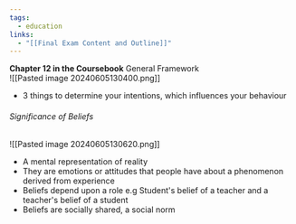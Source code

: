```yaml
---
tags:
  - education
links:
  - "[[Final Exam Content and Outline]]"
---
```

**Chapter 12 in the Coursebook**
General Framework  
![[Pasted image 20240605130400.png]]
- 3 things to determine your intentions, which influences your behaviour
###### Significance of Beliefs
![[Pasted image 20240605130620.png]]
- A mental representation of reality
- They are emotions or attitudes that people have about a phenomenon derived from experience
- Beliefs depend upon a role e.g Student's belief of a teacher and a teacher's belief of a student
- Beliefs are socially shared, a social norm
